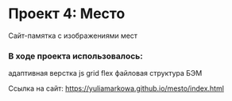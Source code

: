 # Проект 4: Место
Сайт-памятка с изображениями мест

### В ходе проекта использовалось:
адаптивная верстка
js
grid
flex
файловая структура БЭМ

Ссылка на сайт: https://yuliamarkowa.github.io/mesto/index.html